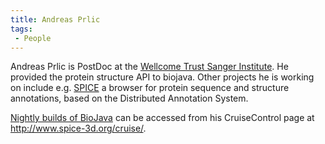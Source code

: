 ```yaml
---
title: Andreas Prlic
tags:
 - People
---
```


Andreas Prlic is PostDoc at the [Wellcome Trust Sanger
Institute](http://www.sanger.ac.uk/). He provided the protein structure
API to biojava. Other projects he is working on include e.g.
[SPICE](http://www.efamily.org.uk/software/dasclients/spice) a browser
for protein sequence and structure annotations, based on the Distributed
Annotation System.

[Nightly builds of BioJava](http://www.spice-3d.org/cruise/) can be
accessed from his CruiseControl page at
[<http://www.spice-3d.org/cruise/>](http://www.spice-3d.org/cruise/).
